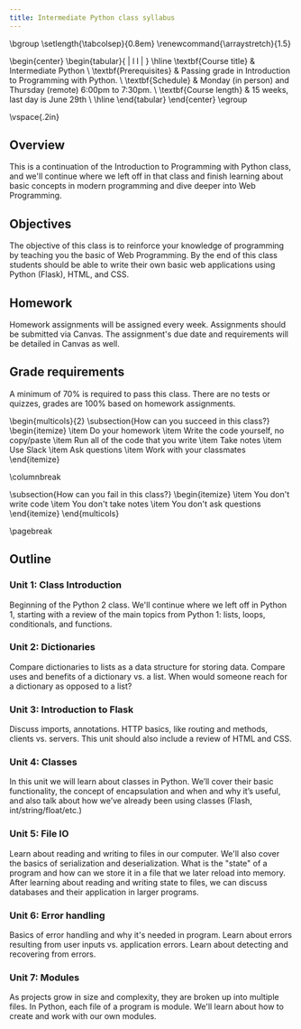```yaml
---
title: Intermediate Python class syllabus
---
```


\bgroup
\setlength{\tabcolsep}{0.8em}
\renewcommand{\arraystretch}{1.5}

\begin{center}
\begin{tabular}{ | l l | }
\hline
\textbf{Course title} & Intermediate Python \\
\textbf{Prerequisites} & Passing grade in Introduction to Programming with Python. \\
\textbf{Schedule} & Monday (in person) and Thursday (remote) 6:00pm to 7:30pm. \\
\textbf{Course length} & 15 weeks, last day is June 29th \\
\hline
\end{tabular}
\end{center}
\egroup

\vspace{.2in}

## Overview

This is a continuation of the Introduction to Programming with Python class, and we'll continue where we left off in that class and finish learning about basic concepts in modern programming and dive deeper into Web Programming.

## Objectives

The objective of this class is to reinforce your knowledge of programming by teaching you the basic of Web Programming. By the end of this class students should be able to write their own basic web applications using Python (Flask), HTML, and CSS.

## Homework

Homework assignments will be assigned every week. Assignments should be submitted via Canvas. The assignment's due date and requirements will be detailed in Canvas as well.

## Grade requirements

A minimum of 70% is required to pass this class. There are no tests or quizzes, grades are 100% based on homework assignments.

\begin{multicols}{2}
\subsection{How can you succeed in this class?}
\begin{itemize}
\item Do your homework
\item Write the code yourself, no copy/paste
\item Run all of the code that you write
\item Take notes
\item Use Slack
\item Ask questions
\item Work with your classmates
\end{itemize}

\columnbreak

\subsection{How can you fail in this class?}
\begin{itemize}
\item You don't write code
\item You don't take notes
\item You don't ask questions
\end{itemize}
\end{multicols}


\pagebreak

## Outline

### Unit 1: Class Introduction

Beginning of the Python 2 class. We'll continue where we left off in Python 1,
starting with a review of the main topics from Python 1: lists, loops,
conditionals, and functions.

### Unit 2: Dictionaries

Compare dictionaries to lists as a data structure for storing data. Compare
uses and benefits of a dictionary vs. a list. When would someone reach for a
dictionary as opposed to a list?

### Unit 3: Introduction to Flask

Discuss imports, annotations. HTTP basics, like routing and methods, clients
vs. servers. This unit should also include a review of HTML and CSS.

### Unit 4: Classes

In this unit we will learn about classes in Python. We’ll cover their basic
functionality, the concept of encapsulation and when and why it’s useful, and
also talk about how we’ve already been using classes (Flash,
int/string/float/etc.)

### Unit 5: File IO

Learn about reading and writing to files in our computer. We'll also cover the
basics of serialization and deserialization. What is the "state" of a program
and how can we store it in a file that we later reload into memory. After
learning about reading and writing state to files, we can discuss databases and
their application in larger programs.

### Unit 6: Error handling

Basics of error handling and why it's needed in program. Learn about errors
resulting from user inputs vs. application errors. Learn about detecting and
recovering from errors.

### Unit 7: Modules

As projects grow in size and complexity, they are broken up into multiple
files. In Python, each file of a program is module. We'll learn about how to
create and work with our own modules.
